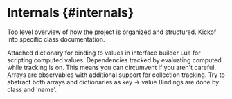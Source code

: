 Internals    {#internals}
============

Top level overview of how the project is organized and structured.  Kickof into specific class documentation.

Attached dictionary for binding to values in interface builder
Lua for scripting computed values.
Dependencies tracked by evaluating computed while tracking is on. This means you can circumvent if you aren't careful.
Arrays are observables with additional support for collection tracking.  Try to abstract both arrays and dictionaries as
key -> value
Bindings are done by class and 'name'.
